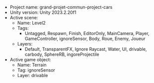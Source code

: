 <!-- UNITY CODE ASSIST INSTRUCTIONS START -->
- Project name: grand-projet-commun-project-cars
- Unity version: Unity 2023.2.20f1
- Active scene:
  - Name: Level2
  - Tags:
    - Untagged, Respawn, Finish, EditorOnly, MainCamera, Player, GameController, ignoreSensor, Body, Roue, Enemy, Joueur
  - Layers:
    - Default, TransparentFX, Ignore Raycast, Water, UI, drivable, carbody, SphereRB, ingoreProjectile
- Active game object:
  - Name: Terrain
  - Tag: ignoreSensor
  - Layer: drivable
<!-- UNITY CODE ASSIST INSTRUCTIONS END -->
